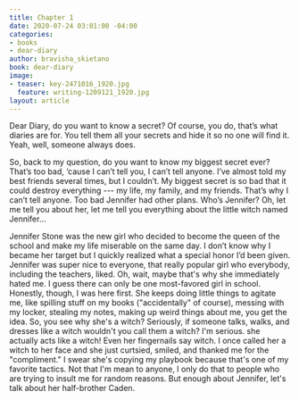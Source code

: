 ```yaml
---
title: Chapter 1
date: 2020-07-24 03:01:00 -04:00
categories:
- books
- dear-diary
author: bravisha_skietano
book: dear-diary
image:
- teaser: key-2471016_1920.jpg
  feature: writing-1209121_1920.jpg
layout: article
---
```


Dear Diary, do you want to know a secret? Of course, you do, that’s what diaries are for. You tell them all your secrets and hide it so no one will find it. Yeah, well, someone always does.

So, back to my question, do you want to know my biggest secret ever? That’s too bad, ‘cause I can’t tell you, I can’t tell anyone. I’ve almost told my best friends several times, but I couldn’t. My biggest secret is so bad that it could destroy everything --- my life, my family, and my friends. That’s why I can’t tell anyone. Too bad Jennifer had other plans. Who’s Jennifer? Oh, let me tell you about her, let me tell you everything about the little witch named Jennifer…

Jennifer Stone was the new girl who decided to become the queen of the school and make my life miserable on the same day. I don’t know why I became her target but I quickly realized what a special honor I’d been given. Jennifer was super nice to everyone, that really popular girl who everybody, including the teachers, liked. Oh, wait, maybe that's why she immediately hated me. I guess there can only be one most-favored girl in school. Honestly, though, I was here first. She keeps doing little things to agitate me, like spilling stuff on my books ("accidentally" of course), messing with my locker, stealing my notes, making up weird things about me, you get the idea. So, you see why she's a witch? Seriously, if someone talks, walks, and dresses like a witch wouldn't you call them a witch? I'm serious. she actually acts like a witch! Even her fingernails say witch. I once called her a witch to her face and she just curtsied, smiled, and thanked me for the "compliment." I swear she's copying my playbook because that's one of my favorite tactics. Not that I'm mean to anyone, I only do that to people who are trying to insult me for random reasons. But enough about Jennifer, let's talk about her half-brother Caden.


